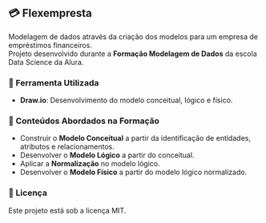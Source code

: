 ## 💳 Flexempresta

Modelagem de dados através da criação dos modelos para um empresa de empréstimos financeiros.<br>
Projeto desenvolvido durante a **Formação Modelagem de Dados** da escola Data Science da Alura.

### 🚀 Ferramenta Utilizada

- **Draw.io**: Desenvolvimento do modelo conceitual, lógico e físico.

### 🎯 Conteúdos Abordados na Formação

- Construir o **Modelo Conceitual** a partir da identificação de entidades, atributos e relacionamentos.
- Desenvolver o **Modelo Lógico** a partir do conceitual.
- Aplicar a **Normalização** no modelo lógico.
- Desenvolver o **Modelo Físico** a partir do modelo lógico normalizado.

### 📄 Licença

Este projeto está sob a licença MIT.
